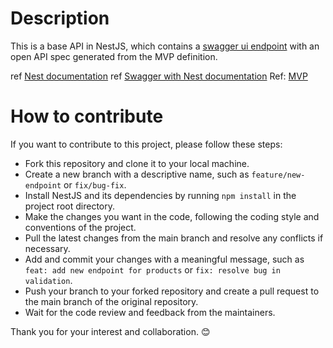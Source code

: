 # Description

This is a base API in NestJS, which contains a [swagger ui endpoint](http://localhost:3000/api) with an open API spec generated from the MVP definition.

ref [Nest documentation](https://docs.nestjs.com)
ref [Swagger with Nest documentation](https://docs.nestjs.com/openapi/introduction)
Ref: [MVP](https://docs.google.com/document/d/11F_YE7d1th6ORO_AVKZn9idoiMjSzepwSYcMBZONDt8)

# How to contribute

If you want to contribute to this project, please follow these steps:

- Fork this repository and clone it to your local machine.
- Create a new branch with a descriptive name, such as `feature/new-endpoint` or `fix/bug-fix`.
- Install NestJS and its dependencies by running `npm install` in the project root directory.
- Make the changes you want in the code, following the coding style and conventions of the project.
- Pull the latest changes from the main branch and resolve any conflicts if necessary.
- Add and commit your changes with a meaningful message, such as `feat: add new endpoint for products` or `fix: resolve bug in validation`.
- Push your branch to your forked repository and create a pull request to the main branch of the original repository.
- Wait for the code review and feedback from the maintainers.

Thank you for your interest and collaboration. 😊
